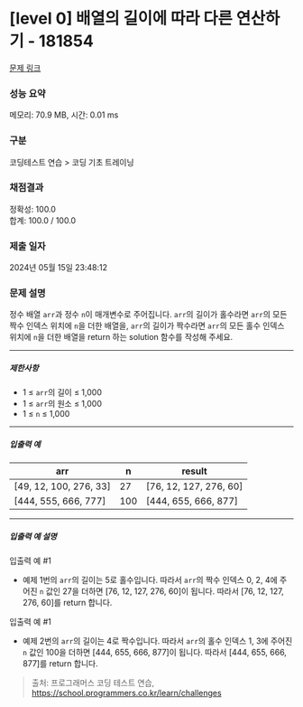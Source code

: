 # [level 0] 배열의 길이에 따라 다른 연산하기 - 181854 

[문제 링크](https://school.programmers.co.kr/learn/courses/30/lessons/181854) 

### 성능 요약

메모리: 70.9 MB, 시간: 0.01 ms

### 구분

코딩테스트 연습 > 코딩 기초 트레이닝

### 채점결과

정확성: 100.0<br/>합계: 100.0 / 100.0

### 제출 일자

2024년 05월 15일 23:48:12

### 문제 설명

<p>정수 배열 <code>arr</code>과 정수 <code>n</code>이 매개변수로 주어집니다. <code>arr</code>의 길이가 홀수라면 <code>arr</code>의 모든 짝수 인덱스 위치에 <code>n</code>을 더한 배열을, <code>arr</code>의 길이가 짝수라면 <code>arr</code>의 모든 홀수 인덱스 위치에 <code>n</code>을 더한 배열을 return 하는 solution 함수를 작성해 주세요.</p>

<hr>

<h5>제한사항</h5>

<ul>
<li>1 ≤ <code>arr</code>의 길이 ≤ 1,000</li>
<li>1 ≤ <code>arr</code>의 원소 ≤ 1,000</li>
<li>1 ≤ <code>n</code> ≤ 1,000</li>
</ul>

<hr>

<h5>입출력 예</h5>
<table class="table">
        <thead><tr>
<th>arr</th>
<th>n</th>
<th>result</th>
</tr>
</thead>
        <tbody><tr>
<td>[49, 12, 100, 276, 33]</td>
<td>27</td>
<td>[76, 12, 127, 276, 60]</td>
</tr>
<tr>
<td>[444, 555, 666, 777]</td>
<td>100</td>
<td>[444, 655, 666, 877]</td>
</tr>
</tbody>
      </table>
<hr>

<h5>입출력 예 설명</h5>

<p>입출력 예 #1</p>

<ul>
<li>예제 1번의 <code>arr</code>의 길이는 5로 홀수입니다. 따라서 <code>arr</code>의 짝수 인덱스 0, 2, 4에 주어진 <code>n</code> 값인 27을 더하면 [76, 12, 127, 276, 60]이 됩니다. 따라서 [76, 12, 127, 276, 60]를 return 합니다.</li>
</ul>

<p>입출력 예 #1</p>

<ul>
<li>예제 2번의 <code>arr</code>의 길이는 4로 짝수입니다. 따라서 <code>arr</code>의 홀수 인덱스 1, 3에 주어진 <code>n</code> 값인 100을 더하면 [444, 655, 666, 877]이 됩니다. 따라서 [444, 655, 666, 877]를 return 합니다.</li>
</ul>


> 출처: 프로그래머스 코딩 테스트 연습, https://school.programmers.co.kr/learn/challenges